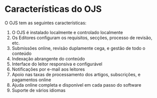 # Características do OJS

O OJS tem as seguintes características:  
1. O OJS é instalado localmente e controlado localmente  
2. Os Editores configuram os requisitos, secções, processo de revisão, etc.  
3. Submissões online, revisão duplamente cega, e gestão de todo o conteúdo  
4. Indexação abrangente do conteúdo  
5. Interface do leitor responsiva e configurável  
6. Notificações por e-mail aos leitores  
7. Apoio nas taxas de processamento dos artigos, subscrições, e pagamentos online  
8. Ajuda online completa e disponível em cada passo do software
9. Suporte de vários idiomas

